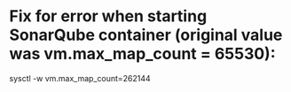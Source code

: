 # Fix for error when starting SonarQube container (original value was vm.max_map_count = 65530):

sysctl -w vm.max_map_count=262144
